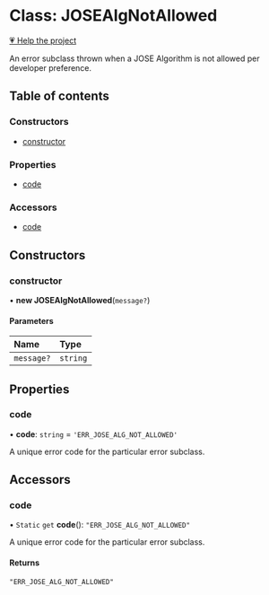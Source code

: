 # Class: JOSEAlgNotAllowed

[💗 Help the project](https://github.com/sponsors/panva)

An error subclass thrown when a JOSE Algorithm is not allowed per developer preference.

## Table of contents

### Constructors

- [constructor](util_errors.JOSEAlgNotAllowed.md#constructor)

### Properties

- [code](util_errors.JOSEAlgNotAllowed.md#code)

### Accessors

- [code](util_errors.JOSEAlgNotAllowed.md#code-1)

## Constructors

### constructor

• **new JOSEAlgNotAllowed**(`message?`)

#### Parameters

| Name | Type |
| :------ | :------ |
| `message?` | `string` |

## Properties

### code

• **code**: `string` = `'ERR_JOSE_ALG_NOT_ALLOWED'`

A unique error code for the particular error subclass.

## Accessors

### code

• `Static` `get` **code**(): ``"ERR_JOSE_ALG_NOT_ALLOWED"``

A unique error code for the particular error subclass.

#### Returns

``"ERR_JOSE_ALG_NOT_ALLOWED"``
